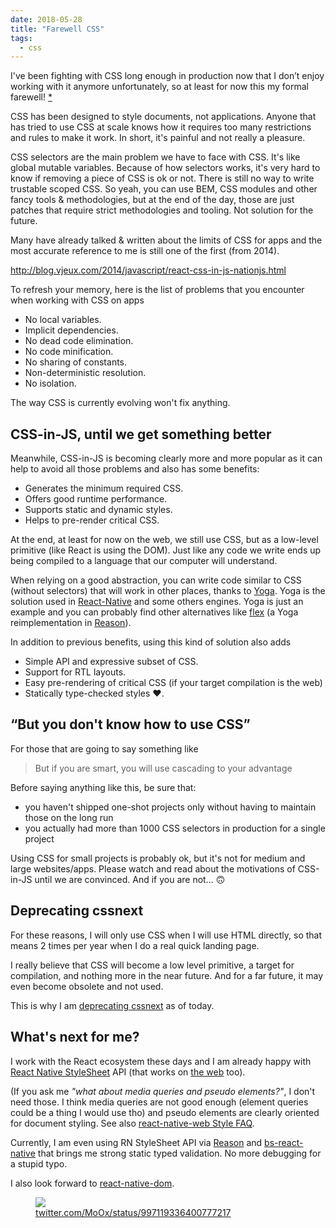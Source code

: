 ```yaml
---
date: 2018-05-28
title: "Farewell CSS"
tags:
  - css
---
```


I've been fighting with CSS long enough in production now that I don’t enjoy
working with it anymore unfortunately, so at least for now this my formal
farewell! [\*](https://medium.com/@tjholowaychuk/farewell-node-js-4ba9e7f3e52b)

CSS has been designed to style documents, not applications. Anyone that has
tried to use CSS at scale knows how it requires too many restrictions and rules
to make it work. In short, it's painful and not really a pleasure.

CSS selectors are the main problem we have to face with CSS. It's like global
mutable variables. Because of how selectors works, it's very hard to know if
removing a piece of CSS is ok or not. There is still no way to write trustable
scoped CSS. So yeah, you can use BEM, CSS modules and other fancy tools &
methodologies, but at the end of the day, those are just patches that require
strict methodologies and tooling. Not solution for the future.

Many have already talked & written about the limits of CSS for apps and the most
accurate reference to me is still one of the first (from 2014).

http://blog.vjeux.com/2014/javascript/react-css-in-js-nationjs.html

To refresh your memory, here is the list of problems that you encounter when
working with CSS on apps

* No local variables.
* Implicit dependencies.
* No dead code elimination.
* No code minification.
* No sharing of constants.
* Non-deterministic resolution.
* No isolation.

The way CSS is currently evolving won't fix anything.

## CSS-in-JS, until we get something better

Meanwhile, CSS-in-JS is becoming clearly more and more popular as it can help to
avoid all those problems and also has some benefits:

* Generates the minimum required CSS.
* Offers good runtime performance.
* Supports static and dynamic styles.
* Helps to pre-render critical CSS.

At the end, at least for now on the web, we still use CSS, but as a low-level
primitive (like React is using the DOM). Just like any code we write ends up
being compiled to a language that our computer will understand.

When relying on a good abstraction, you can write code similar to CSS (without
selectors) that will work in other places, thanks to
[Yoga](http://yogalayout.com). Yoga is the solution used in
[React-Native](http://facebook.github.io/react-native/) and some others engines.
Yoga is just an example and you can probably find other alternatives like
[flex](https://github.com/jordwalke/flex) (a Yoga reimplementation in
[Reason](https://reasonml.github.io/)).

In addition to previous benefits, using this kind of solution also adds

* Simple API and expressive subset of CSS.
* Support for RTL layouts.
* Easy pre-rendering of critical CSS (if your target compilation is the web)
* Statically type-checked styles ♥️.

## “But you don't know how to use CSS”

For those that are going to say something like

> But if you are smart, you will use cascading to your advantage

Before saying anything like this, be sure that:

* you haven't shipped one-shot projects only without having to maintain those on
  the long run
* you actually had more than 1000 CSS selectors in production for a single
  project

Using CSS for small projects is probably ok, but it's not for medium and large
websites/apps. Please watch and read about the motivations of CSS-in-JS until we
are convinced. And if you are not... 🙃

## Deprecating cssnext

For these reasons, I will only use CSS when I will use HTML directly, so that
means 2 times per year when I do a real quick landing page.

I really believe that CSS will become a low level primitive, a target for
compilation, and nothing more in the near future. And for a far future, it may
even become obsolete and not used.

This is why I am [deprecating cssnext](../deprecating-cssnext/) as of today.

## What's next for me?

I work with the React ecosystem these days and I am already happy with
[React Native StyleSheet](http://facebook.github.io/react-native/docs/stylesheet.html)
API (that works on [the web](https://github.com/necolas/react-native-web) too).

(If you ask me _"what about media queries and pseudo elements?"_, I don't need
those. I think media queries are not good enough (element queries could be a
thing I would use tho) and pseudo elements are clearly oriented for document
styling. See also
[react-native-web Style FAQ](https://github.com/necolas/react-native-web/blob/master/website/guides/style.md#faqs).

Currently, I am even using RN StyleSheet API via
[Reason](https://reasonml.github.io/) and
[bs-react-native](https://github.com/reasonml-community/bs-react-native) that
brings me strong static typed validation. No more debugging for a stupid typo.

I also look forward to
[react-native-dom](https://github.com/vincentriemer/react-native-dom).

<figure class="flex-media--unknown">
  <img class="flex-media__item" src="/media/yoga-in-webassembly.jpg" />
  <figcaption><a href="https://twitter.com/MoOx/status/997119336400777217">twitter.com/MoOx/status/997119336400777217</a></figcaption>
</figure>
